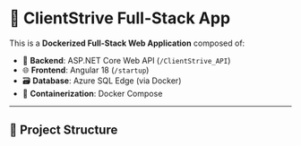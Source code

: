 # 🚀 ClientStrive Full-Stack App

This is a **Dockerized Full-Stack Web Application** composed of:

- 🧰 **Backend**: ASP.NET Core Web API (`/ClientStrive_API`)
- 🌐 **Frontend**: Angular 18 (`/startup`)
- 🗃️ **Database**: Azure SQL Edge (via Docker)
- 🐳 **Containerization**: Docker Compose

---

## 📁 Project Structure
